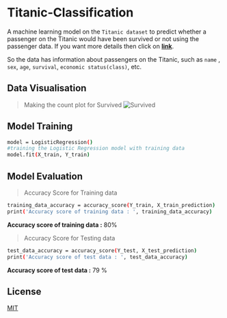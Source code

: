 # Titanic-Classification
A machine learning model on the `Titanic dataset` to predict whether a passenger on the Titanic would have been survived or not using the passenger data. If you want more details then click on **[link](https://www.kaggle.com/c/titanic)**.

So the data has information about passengers on the Titanic, such as `name` , `sex`, `age`, `survival`, `economic status(class)`, etc.

## Data Visualisation
>Making the count plot for Survived
![Survived]("C:\Users\sejal\Downloads\Survived.png")

## Model Training
```bash
model = LogisticRegression()
#training the Logistic Regression model with training data
model.fit(X_train, Y_train)
```
## Model Evaluation
>Accuracy Score for Training data
```bash
training_data_accuracy = accuracy_score(Y_train, X_train_prediction)
print('Accuracy score of training data : ', training_data_accuracy)
```
**Accuracy score of training data :** 80%  <!--~~(0.8075842696629213)~~-->


>Accuracy Score for Testing data
```bash
test_data_accuracy = accuracy_score(Y_test, X_test_prediction)
print('Accuracy score of test data : ', test_data_accuracy)
```
**Accuracy score of test data :** 79 %   <!--(0.7821229050279329)-->

## License

[MIT](https://choosealicense.com/licenses/mit/)
